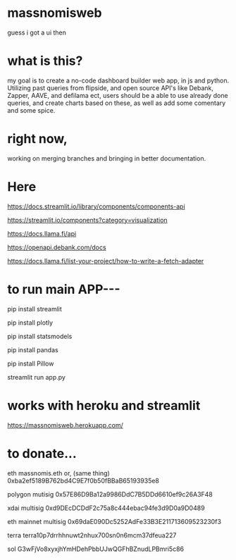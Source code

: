 # massnomisweb
guess i got a ui then


# what is this?
my goal is to create a no-code dashboard builder web app, in js and python. 
Utilizing past queries from flipside, and open source API's like Debank, Zapper, AAVE, and defilama ect,
users should be a able to use already done queries, and create charts based on these, as well as add some comentary and some spice.


# right now,
working on merging branches and bringing in better documentation. 


# Here
https://docs.streamlit.io/library/components/components-api 

https://streamlit.io/components?category=visualization

https://docs.llama.fi/api

https://openapi.debank.com/docs

https://docs.llama.fi/list-your-project/how-to-write-a-fetch-adapter




# to run main APP---

pip install streamlit

pip install plotly

pip install statsmodels

pip install pandas

pip install Pillow

streamlit run app.py




# works with heroku and streamlit

https://massnomisweb.herokuapp.com/


# to donate...

eth
massnomis.eth or, (same thing)
0xba2ef5189B762bd4C9E7f0b50fBBaB65193935e8

polygon mutisig
0x57E86D9Ba12a9986DdC7B5DDd6610ef9c26A3F48

xdai multisig
0xd9DEcDCDdF2c75a8c444ebac94fe3d9D0a9D0489

eth mainnet multisig
0x69daE090Dc5252AdFe33B3E211713609523230f3

terra
terra10p7drrhhnuwt2nhux700sn0n6mcm37dfeua227

sol
G3wFjVo8xyxjhYmHDehPbbUJwQGFhBZnudLPBmri5c86

